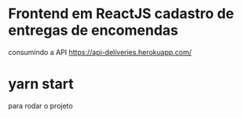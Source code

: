 # Frontend em ReactJS cadastro de entregas de encomendas
consumindo a API https://api-deliveries.herokuapp.com/

# yarn start
para rodar o projeto

